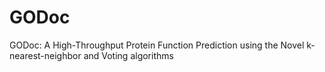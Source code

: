 # GODoc
GODoc: A High-Throughput Protein Function Prediction using the Novel k-nearest-neighbor and Voting algorithms
